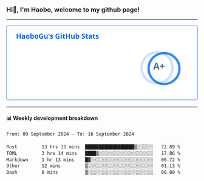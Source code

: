 <!--<h2 align="center"> Hi👋, I'm Haobo, welcome to my github page! </h2>-->
### Hi👋, I'm Haobo, welcome to my github page!
-------

<img href="https://github.com/HaoboGu" src="assets/stats.svg" alt="github stats" /> 

-------

#### 📊 **Weekly development breakdown**
<!--START_SECTION:waka-->

```txt
From: 09 September 2024 - To: 16 September 2024

Rust         13 hrs 13 mins  ██████████████████▒░░░░░░   72.89 %
TOML         3 hrs 14 mins   ████▒░░░░░░░░░░░░░░░░░░░░   17.86 %
Markdown     1 hr 13 mins    █▓░░░░░░░░░░░░░░░░░░░░░░░   06.72 %
Other        12 mins         ▒░░░░░░░░░░░░░░░░░░░░░░░░   01.13 %
Bash         8 mins          ▒░░░░░░░░░░░░░░░░░░░░░░░░   00.80 %
```

<!--END_SECTION:waka-->
<!--
backup url: https://github-readme-status-dusky-ten.vercel.app/api?username=HaoboGu&count_private=true&show_icons=true&theme=transparent&border_color=2f80ed
-->
<!--
**HaoboGu/HaoboGu** is a ✨ _special_ ✨ repository because its `README.md` (this file) appears on your GitHub profile.

Here are some ideas to get you started:

- 🔭 I’m currently working on AI-assisted programming tools
- 🌱 I’m currently learning ...
- 👯 I’m looking to collaborate on ...
- 🤔 I’m looking for help with ...
- 💬 Ask me about ...
- 📫 How to reach me: ...
- 😄 Pronouns: ...
- ⚡ Fun fact: ...
-->
